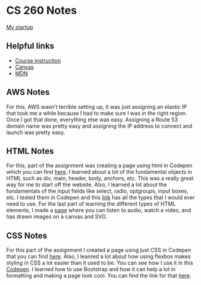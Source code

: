 # CS 260 Notes

[My startup](https://simon.cs260.click)

## Helpful links

- [Course instruction](https://github.com/webprogramming260)
- [Canvas](https://byu.instructure.com)
- [MDN](https://developer.mozilla.org)

## AWS Notes

For this, AWS wasn't terrible setting up, it was just assigning an elastic IP that took me a while because I had to make sure I was in the right region.  Once I got that done, everything else was easy.  Assigning a Route 53 domain name was pretty easy and assigning the IP address to connect and launch was pretty easy. 

## HTML Notes

For this, part of the assignment was creating a page using html in Codepen which you can find [here](https://codepen.io/Sheenster/pen/qEWMwjw).  I learned about a lot of the fundamental objects in HTML such as div, main, header, body, anchors, etc.  This was a really great way for me to start off the website.  Also, I learned a lot about the fundamentals of the input fields like select, radio, optgroups, input boxes, etc.  I tested them in Codepen and this [link](https://codepen.io/Sheenster/pen/raBZbRP) has all the types that I would ever need to use.  For the last part of learning the different types of HTML elements, I made a [page](https://codepen.io/Sheenster/pen/vEBzMoX) where you can listen to audio, watch a video, and has drawn images on a canvas and SVG.  

## CSS Notes
For this part of the assignment I created a page using just CSS in Codepen that you can find [here](https://codepen.io/Sheenster/pen/ogvaVxe).  Also, I leanred a lot about how using flexbox makes styling in CSS a lot easier than it used to be.  You can see how I use it in this [Codepen](https://codepen.io/Sheenster/pen/dPbrpYR).  I learned how to use Bootstrap and how it can help a lot in formatting and making a page look cool.  You can find the link for that [here](https://codepen.io/Sheenster/pen/RNbdGjJ).
